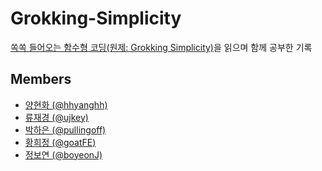 # Grokking-Simplicity
[쏙쏙 들어오는 함수형 코딩(원제: Grokking Simplicity)](https://www.yes24.com/Product/Goods/108748841)을 읽으며 함께 공부한 기록 

## Members

- <a href='https://github.com/hhyanghh' target='_blank'>양현화 (@hhyanghh) </a>
- <a href='https://github.com/ujkey' target='_blank'>류재경 (@ujkey) </a>
- <a href='https://github.com/pullingoff' target='_blank'>박하은 (@pullingoff) </a>
- <a href='https://github.com/goatFE' target='_blank'>황희정 (@goatFE) </a>
- <a href='https://github.com/boyeonJ' target='_blank'>정보연 (@boyeonJ) </a>
